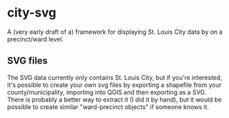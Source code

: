 # city-svg

A (very early draft of a) framework for displaying St. Louis City data by on a precinct/ward level.

## SVG files
The SVG data currently only contains St. Louis City, but if you're interested, it's possible to create your own svg files by exporting a shapefile from your county/municipality, importing into QGIS and then exporting as a SVG. There is probably a better way to extract it (I did it by hand), but it would be possible to create similar "ward-precinct objects" if someone knows it.